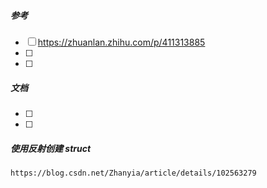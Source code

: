 ##### 参考

- [ ] https://zhuanlan.zhihu.com/p/411313885
- [ ] 
- [ ] 

##### 文档

- [ ] 
- [ ] 

##### 使用反射创建 struct

```
https://blog.csdn.net/Zhanyia/article/details/102563279



```

